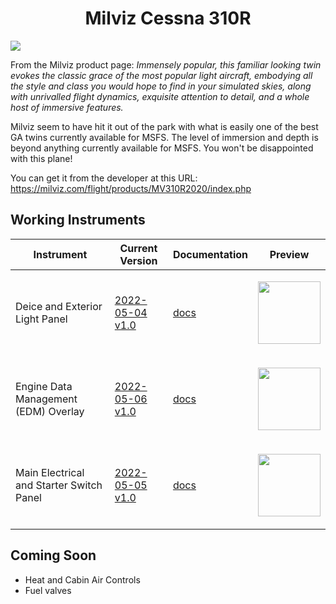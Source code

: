 <p align="center">
  <h1 align="center">Milviz Cessna 310R</h1>
</p>

<img src="https://user-images.githubusercontent.com/75218511/167229975-ae8a1f26-10ec-49fa-9fb5-f48209c25b1f.jpg">
<br>

From the Milviz product page:
<i>Immensely popular, this familiar looking twin evokes the classic grace of the most popular light aircraft, embodying all the style and class you would hope to find in your simulated skies, along with unrivalled flight dynamics, exquisite attention to detail, and a whole host of immersive features.</i>

Milviz seem to have hit it out of the park with what is easily one of the best GA twins currently available for MSFS. The level of immersion and depth is beyond anything currently available for MSFS. You won't be disappointed with this plane!

You can get it from the developer at this URL: https://milviz.com/flight/products/MV310R2020/index.php

## Working Instruments

Instrument | Current Version | Documentation | Preview 
-------------|-----------------|--------------|--------------
Deice and Exterior Light Panel | [2022-05-04 v1.0](https://github.com/Simstrumentation/Air-Manager/blob/main/Instruments/Cessna_310/Deice_and_Exterior_light_panel/Cessna%20310%20(Milviz)%20-%20Light%20and%20De-Ice%20Switch%20Panel.siff?raw=true) | [docs](https://github.com/Simstrumentation/Air-Manager/tree/main/Instruments/Cessna_310/Deice_and_Exterior_light_panel) | <p align="center"><img src="https://github.com/Simstrumentation/Air-Manager/blob/main/Instruments/Cessna_310/Deice_and_Exterior_light_panel/661ef18d-e63e-4cae-0096-2ef1f6ee2cf1/preview.png?raw=true" width="100"> </p>
Engine Data Management (EDM) Overlay | [2022-05-06 v1.0](https://github.com/Simstrumentation/Air-Manager/blob/main/Instruments/Cessna_310/EDM/Cessna%20310%20(Milviz)%20-%20EDM%20Overlay.siff?raw=true) | [docs](https://github.com/Simstrumentation/Air-Manager/tree/main/Instruments/Cessna_310/EDM) | <p align="center"><img src="https://github.com/Simstrumentation/Air-Manager/blob/main/Instruments/Cessna_310/EDM/8a395344-2dd6-4d06-1d63-3797d6ca2679/preview.png?raw=true?raw=true" width="100"> </p>
Main Electrical and Starter Switch Panel | [2022-05-05 v1.0](https://github.com/Simstrumentation/Air-Manager/blob/main/Instruments/Cessna_310/Electrical_panel/Cessna%20310%20(Milviz)%20-%20Main%20Switch%20Panel.siff?raw=true) | [docs](https://github.com/Simstrumentation/Air-Manager/tree/main/Instruments/Cessna_310/Electrical_panel) | <p align="center"><img src="https://github.com/Simstrumentation/Air-Manager/blob/main/Instruments/Cessna_310/Electrical_panel/5af81732-3c98-4202-3a89-6a302d49e2e2/preview.png?raw=true?raw=true" width="100"> </p>


## Coming Soon

- Heat and Cabin Air Controls
- Fuel valves


